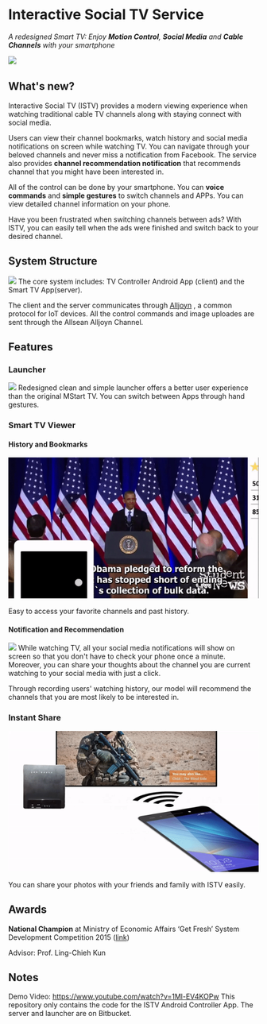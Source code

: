 # Interactive Social TV Service
*A redesigned Smart TV: Enjoy **Motion Control**, **Social Media** and **Cable Channels** with your smartphone*

![](https://i.imgur.com/bZPpZxg.png)

## What's new?
Interactive Social TV (ISTV) provides a modern viewing experience when watching traditional cable TV channels along with staying connect with social media.

Users can view their channel bookmarks, watch history and social media notifications on screen while watching TV. You can navigate through your beloved channels and never miss a notification from Facebook. The service also provides **channel recommendation notification** that recommends channel that you might have been interested in.

All of the control can be done by your smartphone. You can **voice commands** and  **simple gestures** to switch channels and APPs. You can view detailed channel information on your phone. 

Have you been frustrated when switching channels between ads?  With ISTV, you can easily tell when the ads were finished and switch back to your desired channel. 

## System Structure
![](https://i.imgur.com/8vApyFc.png)
The core system includes: TV Controller Android App (client) and the Smart TV App(server).

The client and the server communicates through [Alljoyn](https://openconnectivity.org/developer/reference-implementation/alljoyn) , a common protocol for IoT devices. All the control commands and image uploades are sent through the Allsean Alljoyn Channel.

## Features
### Launcher
![](https://i.imgur.com/CSltuML.png)
Redesigned clean and simple launcher offers a better user experience than the original MStart TV. You can switch between Apps through hand gestures.

### Smart TV Viewer

#### History and Bookmarks
![](demo/bookmark.gif)

Easy to access your favorite channels and past history.

#### Notification and Recommendation
![](https://i.imgur.com/QdBFOSb.png)
While watching TV, all your social media notifications will show on screen so that you don't have to check your phone once a minute. Moreover, you can share your thoughts about the channel you are current watching to your social media with just a click.

Through recording users' watching history, our model will recommend the channels that you are most likely to be interested in.

### Instant Share

![](demo/image-upload.gif)

You can share your photos with your friends and family with ISTV easily.


## Awards
**National Champion** at Ministry of Economic Affairs ‘Get Fresh’ System Development Competition 2015 ([link](http://www.getfresh.org.tw/achievement_detail.aspx?No=249))

Advisor: Prof. Ling-Chieh Kun

## Notes
Demo Video: https://www.youtube.com/watch?v=1Ml-EV4KOPw
This repository only contains the code for the ISTV Android Controller App. The server and launcher are on Bitbucket.  



